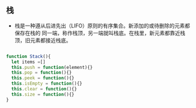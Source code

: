 ## 栈

- 栈是一种遵从后进先出（LIFO）原则的有序集合。新添加的或待删除的元素都保存在栈的
同一端，称作栈顶，另一端就叫栈底。在栈里，新元素都靠近栈顶，旧元素都接近栈底。

```js

function Stack(){
  let items =[]
  this.push = function(element){}
  this.pop = function(){}
  this.peek = function(){}
  this.isEmpty = function(){}
  this.clear = function(){}
  this.size = function(){}
}

```

